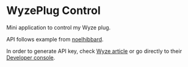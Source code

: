 WyzePlug Control
================

Mini application to control my Wyze plug.

API follows example from [noelhibbard](https://github.com/nblavoie/wyzecam-api/issues/9).

In order to generate API key, check [Wyze article](https://support.wyze.com/hc/en-us/articles/16129834216731-Creating-an-API-Key)
or go directly to their [Developer console](https://developer-api-console.wyze.com/).
